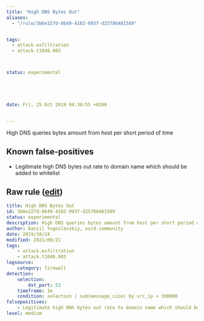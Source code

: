 ```yaml
---
title: "High DNS Bytes Out"
aliases:
  - "/rule/3b6e327d-8649-4102-993f-d25786481589"


tags:
  - attack.exfiltration
  - attack.t1048.003



status: experimental





date: Fri, 25 Oct 2019 04:30:55 +0200


---
```


High DNS queries bytes amount from host per short period of time

<!--more-->


## Known false-positives

* Legitimate high DNS bytes out rate to domain name which should be added to whitelist




## Raw rule ([edit](https://github.com/SigmaHQ/sigma/edit/master/rules/network/net_firewall_high_dns_bytes_out.yml))
```yaml
title: High DNS Bytes Out
id: 3b6e327d-8649-4102-993f-d25786481589
status: experimental
description: High DNS queries bytes amount from host per short period of time
author: Daniil Yugoslavskiy, oscd.community
date: 2019/10/24
modified: 2021/09/21
tags:
    - attack.exfiltration
    - attack.t1048.003
logsource:
    category: firewall
detection:
    selection:
        dst_port: 53
    timeframe: 1m
    condition: selection | sum(message_size) by src_ip > 300000
falsepositives:
    - Legitimate high DNS bytes out rate to domain name which should be added to whitelist
level: medium
```
